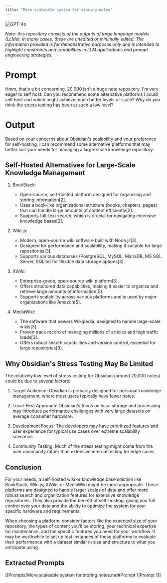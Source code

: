 ```yaml
---
title: "More scaleable system for storing notes"
---
```

![GPT-4o](https://img.shields.io/badge/GPT--4o-3333FF?style=for-the-badge&logo=openai&logoColor=white)



*Note: this repository consists of the outputs of large language models (LLMs). In many cases, these are unedited or minimally edited. The information provided is for demonstrative purposes only and is intended to highlight constraints and capabilities in LLM applications and prompt engineering strategies.*


# Prompt
Hmm, that's a bit concerning. 20,000 isn't a huge note repository. I'm very eager to self host. Can you recommend some alternative platforms I could self host and which might achieve much better levels of scale? Why do you think the stress testing has been at such a low level?
# Output

Based on your concerns about Obsidian's scalability and your preference for self-hosting, I can recommend some alternative platforms that may better suit your needs for managing a large-scale knowledge repository:

## Self-Hosted Alternatives for Large-Scale Knowledge Management

1. BookStack:
   - Open-source, self-hosted platform designed for organizing and storing information[2].
   - Uses a book-like organizational structure (books, chapters, pages) that can handle large amounts of content efficiently[2].
   - Supports full-text search, which is crucial for navigating extensive knowledge bases[2].

2. Wiki.js:
   - Modern, open-source wiki software built with Node.js[3].
   - Designed for performance and scalability, making it suitable for large repositories[3].
   - Supports various databases (PostgreSQL, MySQL, MariaDB, MS SQL Server, SQLite) for flexible data storage options[3].

3. XWiki:
   - Enterprise-grade, open-source wiki platform[5].
   - Offers structured data capabilities, making it easier to organize and retrieve large amounts of information[5].
   - Supports scalability across various platforms and is used by major organizations like Amazon[5].

4. MediaWiki:
   - The software that powers Wikipedia, designed to handle large-scale wikis[3].
   - Proven track record of managing millions of articles and high traffic loads[3].
   - Offers robust search capabilities and version control, essential for large repositories[3].

## Why Obsidian's Stress Testing May Be Limited

The relatively low level of stress testing for Obsidian (around 20,000 notes) could be due to several factors:

1. Target Audience: Obsidian is primarily designed for personal knowledge management, where most users typically have fewer notes.

2. Local-First Approach: Obsidian's focus on local storage and processing may introduce performance challenges with very large datasets on average consumer hardware.

3. Development Focus: The developers may have prioritized features and user experience for typical use cases over extreme scalability scenarios.

4. Community Testing: Much of the stress testing might come from the user community rather than extensive internal testing for edge cases.

## Conclusion

For your needs, a self-hosted wiki or knowledge base solution like BookStack, Wiki.js, XWiki, or MediaWiki might be more appropriate. These platforms are designed to handle larger scales of data and offer more robust search and organization features for extensive knowledge repositories. They also provide the benefit of self-hosting, giving you full control over your data and the ability to optimize the system for your specific hardware and requirements.

When choosing a platform, consider factors like the expected size of your repository, the types of content you'll be storing, your technical expertise for maintenance, and the specific features you need for your workflow. It may be worthwhile to set up test instances of these platforms to evaluate their performance with a dataset similar in size and structure to what you anticipate using.
 




## Extracted Prompts
[[Prompts/More scaleable system for storing notes.md#Prompt 1|Prompt 1]]
